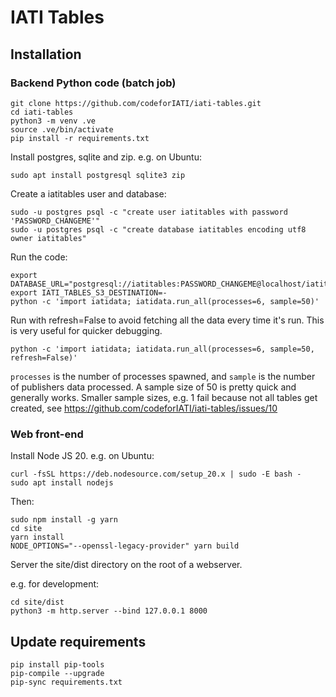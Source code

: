 # IATI Tables

## Installation

### Backend Python code (batch job)

```
git clone https://github.com/codeforIATI/iati-tables.git
cd iati-tables
python3 -m venv .ve
source .ve/bin/activate
pip install -r requirements.txt
```

Install postgres, sqlite and zip. e.g. on Ubuntu:

```
sudo apt install postgresql sqlite3 zip
```

Create a iatitables user and database:

```
sudo -u postgres psql -c "create user iatitables with password 'PASSWORD_CHANGEME'"
sudo -u postgres psql -c "create database iatitables encoding utf8 owner iatitables"
```

Run the code:

```
export DATABASE_URL="postgresql://iatitables:PASSWORD_CHANGEME@localhost/iatitables"
export IATI_TABLES_S3_DESTINATION=-
python -c 'import iatidata; iatidata.run_all(processes=6, sample=50)'
```

Run with refresh=False to avoid fetching all the data every time it's run. This
is very useful for quicker debugging.

```
python -c 'import iatidata; iatidata.run_all(processes=6, sample=50, refresh=False)'
```

`processes` is the number of processes spawned, and `sample` is the number of
publishers data processed. A sample size of 50 is pretty quick and generally
works. Smaller sample sizes, e.g. 1 fail because not all tables get created,
see https://github.com/codeforIATI/iati-tables/issues/10

### Web front-end

Install Node JS 20. e.g. on Ubuntu:

```
curl -fsSL https://deb.nodesource.com/setup_20.x | sudo -E bash -
sudo apt install nodejs
```

Then:

```
sudo npm install -g yarn
cd site
yarn install
NODE_OPTIONS="--openssl-legacy-provider" yarn build
```

Server the site/dist directory on the root of a webserver.

e.g. for development:

```
cd site/dist
python3 -m http.server --bind 127.0.0.1 8000
```

## Update requirements

```
pip install pip-tools
pip-compile --upgrade
pip-sync requirements.txt
```
